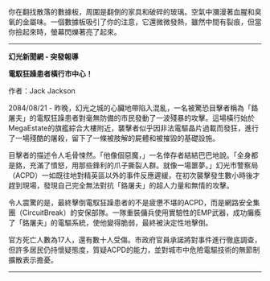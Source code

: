 你在翻找散落的數據板，周圍是翻倒的家具和破碎的玻璃。空氣中瀰漫著血腥和臭氧的金屬味。一個數據板吸引了你的注意，它還微微發熱，雖然中間有裂痕，但當你撿起來時，螢幕閃爍著亮了起來。

---

**幻光新聞網 - 突發報導**

**電馭狂躁患者橫行市中心！**

作者：Jack Jackson

2084/08/21 - 昨晚，幻光之城的心臟地帶陷入混亂，一名被驚恐目擊者稱為「鉻屠夫」的電馭狂躁患者對毫無防備的市民發動了一波殘暴的攻擊。這場橫行始於MegaEstate的旗艦綜合大樓附近，襲擊者似乎因非法電驅晶片過載而發狂，進行了一場殘酷的屠殺，留下了一條被肢解的屍體和被摧毀的基礎設施。

目擊者的描述令人毛骨悚然。「他像個惡魔，」一名倖存者結結巴巴地說。「全身都是鉻，充滿了憤怒，用那些鋒利的爪子撕裂人群。就像一場噩夢。」幻光市警察局（ACPD）一如既往地對精英區以外的事件反應遲緩，在初次襲擊發生數小時後才趕到現場，發現自己完全無法對抗「鉻屠夫」的超人力量和無情的攻擊。

令人震驚的是，最終擊倒電馭狂躁患者的不是疲憊不堪的ACPD，而是網路安全集團（CircuitBreak）的安保部隊。一隊重裝傭兵使用實驗性的EMP武器，成功癱瘓了「鉻屠夫」的電驅系統，使他變得脆弱，最終被決定性地擊倒。

官方死亡人數為17人，還有數十人受傷。市政府官員承諾將對事件進行徹底調查，但許多居民仍持懷疑態度，質疑ACPD的能力，並對城市中危險電驅技術的無節制擴散表示擔憂。

---
